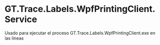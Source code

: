 # GT.Trace.Labels.WpfPrintingClient.Service
Usado para ejecutar el proceso GT.Trace.Labels.WpfPrintingClient.exe en las lineas

